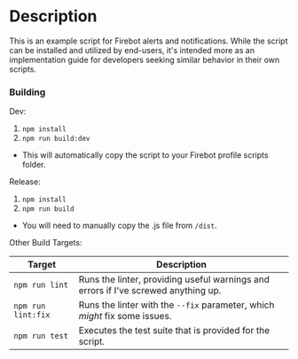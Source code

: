 # Description
This is an example script for Firebot alerts and notifications. While the script can be installed and utilized by end-users, it's intended more as an implementation guide for developers seeking similar behavior in their own scripts.


### Building
Dev:
1. `npm install`
2. `npm run build:dev`
- This will automatically copy the script to your Firebot profile scripts folder.

Release:
1. `npm install`
2. `npm run build`
- You will need to manually copy the .js file from `/dist`.

Other Build Targets:

| Target             | Description                                                                        |
|--------------------|------------------------------------------------------------------------------------|
| `npm run lint`     | Runs the linter, providing useful warnings and errors if I've screwed anything up. |
| `npm run lint:fix` | Runs the linter with the `--fix` parameter, which *might* fix some issues.         |
| `npm run test`     | Executes the test suite that is provided for the script.                           |
